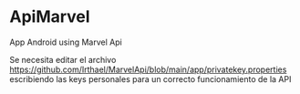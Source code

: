 # ApiMarvel
 App Android using Marvel Api

Se necesita editar el archivo https://github.com/Irthael/MarvelApi/blob/main/app/privatekey.properties escribiendo las keys personales para un correcto funcionamiento de la API
